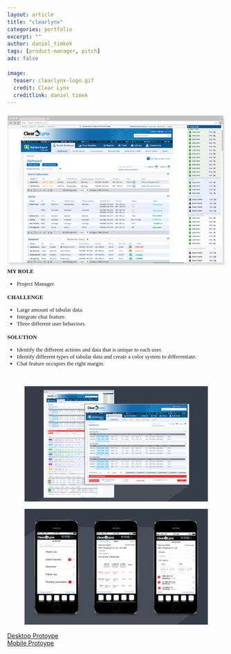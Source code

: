 ```yaml
---
layout: article
title: "clearlynx"
categories: portfolio
excerpt: ""
author: daniel_timkek
tags: [product-manager, pitch]
ads: false

image:
  teaser: clearlynx-logo.gif
  credit: Clear Lynx
  creditlink: daniel timek
---
```

<div style="width:100%; overflow: auto;">
	<div class="top-image"><img src="../../images/Clearlynx-Homepage.jpg" alt="teaser" itemprop="image" /></div>

<div class="desc"><span style="font-family: adelle-sans; font-size: 13px; font-weight:600;">MY ROLE</span><br>
<ul style="font-family: adelle-sans; font-size: 13px; font-weight:500;">
<li style="font-family: adelle-sans; font-size: 13px; font-weight:500;">Project Manager</li>
</ul>
<span style="font-family: adelle-sans; font-size: 13px; font-weight:600;">CHALLENGE</span>
<ul style="font-family: adelle-sans; font-size: 13px; font-weight:500;">
<li style="font-family: adelle-sans; font-size: 13px; font-weight:500;">Large amount of tabular data.</li>
<li style="font-family: adelle-sans; font-size: 13px; font-weight:500;">Integrate chat feature.</li>
<li style="font-family: adelle-sans; font-size: 13px; font-weight:500;">Three different user behaviors.</li>
</ul>
<span style="font-family: adelle-sans; font-size: 13px; font-weight:600;">SOLUTION</span>
<ul style="font-family: adelle-sans; font-size: 13px; font-weight:500;">
<li style="font-family: adelle-sans; font-size: 13px; font-weight:500;">Identify the different actions and data that is unique to each user.</li>
<li style="font-family: adelle-sans; font-size: 13px; font-weight:500;">Identify different types of tabular data and create a color system to differentiate.</li>
<li style="font-family: adelle-sans; font-size: 13px; font-weight:500;">Chat feature occupies the right margin.</li>
</ul>
</div>
</div>
<br>
<figure>
     <img src="../../images/Clearlynx-Pages.jpg" alt="clearlynx-pages">
</figure>
<figure>
     <img src="../../images/ClearLynx-Pages-Mobile-Wireframes.jpg" alt="clearlynx-pages">
</figure>

<a href="http://app.mockflow.com/view/c3eb80852208c8ffda771ddf112f0cc1" target="_blank">Desktop Protoype</a><br>
<a href="http://app.mockflow.com/view/09E905A55F0DE44F910699CF256C1C48" target="_blank">Mobile Protoype</a>